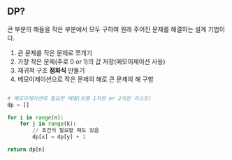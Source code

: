 ## DP?

큰 부분의 해들을 작은 부분에서 모두 구하여 원래 주어진 문제를 해결하는 설계 기법이다.

1. 큰 문제를 작은 문제로 쪼개기
2. 가장 작은 문제(주로 0 or 1)의 값 저장(메모이제이션 사용) 
3. 재귀적 구조 **점화식** 만들기
4. 메모이제이션으로 작은 문제의 해로 큰 문제의 해 구함

```python

# 메모이제이션에 필요한 배열(보통 1차원 or 2차원 리스트)
dp = []

for i in range(n):
	for j in range(k):
		// 조건식 필요할 때도 있음
		dp[x] = dp[y] + 1

return dp[n]
```
